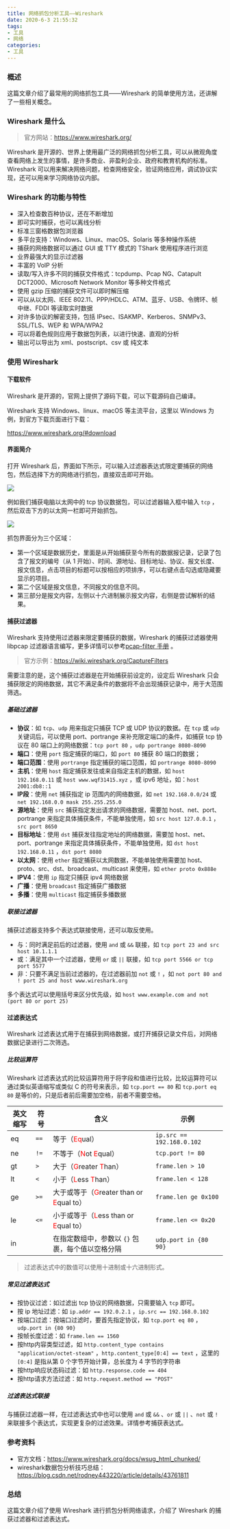 ```yaml
---
title: 网络抓包分析工具——Wireshark
date: 2020-6-3 21:55:32
tags:
- 工具
- 网络
categories:
- 工具
---
```


### 概述

这篇文章介绍了最常用的网络抓包工具——Wireshark 的简单使用方法，还讲解了一些相关概念。



### Wireshark 是什么

> 官方网站：<https://www.wireshark.org/> 

Wireshark 是开源的、世界上使用最广泛的网络抓包分析工具，可以从微观角度查看网络上发生的事情，是许多商业、非盈利企业、政府和教育机构的标准。Wireshark 可以用来解决网络问题，检查网络安全，验证网络应用，调试协议实现，还可以用来学习网络协议内部。

<!-- more -->



### Wireshark 的功能与特性

- 深入检查数百种协议，还在不断增加
- 即可实时捕获，也可以离线分析
- 标准三窗格数据包浏览器
- 多平台支持：Windows、Linux、macOS、Solaris 等多种操作系统
- 捕获的网络数据可以通过 GUI 或 TTY 模式的 TShark 使用程序进行浏览
- 业界最强大的显示过滤器
- 丰富的 VolP 分析
- 读取/写入许多不同的捕获文件格式：tcpdump、Pcap NG、Catapult DCT2000、Microsoft Network Monitor 等多种文件格式
- 使用 gzip 压缩的捕获文件可以即时解压缩
- 可以从以太网、IEEE 802.11、PPP/HDLC、ATM、蓝牙、USB、令牌环、帧中继、FDDI 等读取实时数据
- 对许多协议的解密支持，包括 IPsec、ISAKMP、Kerberos、SNMPv3、SSL/TLS、WEP 和 WPA/WPA2
- 可以将着色规则应用于数据包列表，以进行快速、直观的分析
- 输出可以导出为 xml、postscript、csv 或 纯文本



### 使用 Wireshark

#### 下载软件

Wireshark 是开源的，官网上提供了源码下载，可以下载源码自己编译。

Wireshark 支持 Windows、linux、macOS 等主流平台，这里以 Windows 为例，到官方下载页面进行下载：

<https://www.wireshark.org/#download> 



#### 界面简介

打开 Wireshark 后，界面如下所示，可以输入过滤器表达式限定要捕获的网络包，然后选择下方的网络进行抓包，直接双击即可开始。

![](http://blog-images.qiniu.wqf31415.xyz/wireshark_ui.png) 



例如我们捕获电脑以太网中的 tcp 协议数据包，可以过滤器输入框中输入 `tcp` ，然后双击下方的以太网一栏即可开始抓包。

![](http://blog-images.qiniu.wqf31415.xyz/wireshark_tcp.png) 

抓包界面分为三个区域：

- 第一个区域是数据历史，里面是从开始捕获至今所有的数据报记录，记录了包含了报文的编号（从 1 开始）、时间、源地址、目标地址、协议、报文长度、报文信息，点击项目的标题可以按相应的项排序，可以右键点击勾选或隐藏要显示的项目。
- 第二个区域是报文信息，不同报文的信息不同。
- 第三部分是报文内容，左侧以十六进制展示报文内容，右侧是尝试解析的结果。



#### 捕获过滤器

Wireshark 支持使用过滤器来限定要捕获的数据，Wireshark 的捕获过滤器使用 libpcap 过滤器语言编写，更多详情可以参考[pcap-filter 手册](https://www.tcpdump.org/manpages/pcap-filter.7.html) 。

> 官方示例：<https://wiki.wireshark.org/CaptureFilters> 

需要注意的是，这个捕获过滤器是在开始捕获前设定的，设定后 Wireshark 只会捕获限定的网络数据，其它不满足条件的数据将不会出现捕获记录中，用于大范围筛选。

##### 基础过滤器

- **协议**：如 `tcp`、`udp` 用来指定只捕获 TCP 或 UDP 协议的数据。在 `tcp` 或 `udp` 关键词后，可以使用 port、portrange 来补充限定端口的条件，如捕获 tcp 协议在 80 端口上的网络数据：`tcp port 80` ，`udp portrange 8080-8090` 
- **端口**：使用 `port` 指定捕获的端口，如 `port 80` 捕获 80 端口的数据；
- **端口范围**：使用 `portrange` 指定捕获的端口范围，如 `portrange 8080-8090` 
- **主机**：使用 `host` 指定捕获发往或来自指定主机的数据，如 `host 192.168.0.11` 或 `host www.wqf31415.xyz` ，或 ipv6 地址，如：`host 2001:db8::1` 
- **IP段**：使用 `net` 捕获指定 ip 范围内的网络数据，如 `net 192.168.0.0/24` 或 `net 192.168.0.0 mask 255.255.255.0` 
- **源地址**：使用 `src` 捕获指定发出请求的网络数据，需要加 host、net、port、portrange 来指定具体捕获条件，不能单独使用，如 `src host 127.0.0.1` ，`src port 8650` 
- **目标地址**：使用 `dst` 捕获发往指定地址的网络数据，需要加 host、net、port、portrange 来指定具体捕获条件，不能单独使用，如 `dst host 192.168.0.11` ，`dst port 8080` 
- **以太网**：使用 `ether` 指定捕获以太网数据，不能单独使用需要加 host、proto、src、dst、broadcast、multicast 来使用，如 `ether proto 0x888e`  
- **IPV4**：使用 `ip` 指定只捕获 ipv4 网络数据
- **广播**：使用 `broadcast` 指定捕获广播数据
- **多播**：使用 `multicast` 指定捕获多播数据



##### 联接过滤器

捕获过滤器支持多个表达式联接使用，还可以取反使用。

- 与：同时满足前后的过滤器，使用 `and` 或 `&&` 联接，如 `tcp port 23 and src host 10.1.1.1` 
- 或：满足其中一个过滤器，使用 `or` 或 `||` 联接，如 `tcp port 5566 or tcp port 5577`
- 非：只要不满足当前过滤器的，在过滤器前加 `not` 或 `!` ，如 `not port 80 and ! port 25 and host www.wireshark.org` 

多个表达式可以使用括号来区分优先级，如 `host www.example.com and not (port 80 or port 25)` 



#### 过滤表达式

Wireshark 过滤表达式用于在捕获到网络数据，或打开捕获记录文件后，对网络数据记录进行二次筛选。

##### 比较运算符

Wireshark 过滤表达式的比较运算符用于将字段和值进行比较，比较运算符可以通过类似英语缩写或类似 C 的符号来表示，如 `tcp.port == 80` 和 `tcp.port eq 80` 是等价的，只是后者前后需要加空格，前者不需要空格。

| 英文缩写 | 符号 | 含义                                                         | 示例                      |
| -------- | ---- | ------------------------------------------------------------ | ------------------------- |
| eq       | `==` | 等于（<span style="color:red">Eq</span>ual）                 | `ip.src == 192.168.0.102` |
| ne       | `!=` | 不等于（<span style="color:red">N</span>ot <span style="color:red">E</span>qual） | `tcp.port != 80`          |
| gt       | `>`  | 大于（<span style="color:red">G</span>reater <span style="color:red">T</span>han） | `frame.len > 10`          |
| lt       | `<`  | 小于（<span style="color:red">L</span>ess <span style="color:red">T</span>han） | `frame.len < 128`         |
| ge       | `>=` | 大于或等于（<span style="color:red">G</span>reater than or <span style="color:red">E</span>qual to） | `frame.len ge 0x100`      |
| le       | `<=` | 小于或等于（<span style="color:red">L</span>ess than or <span style="color:red">E</span>qual to） | `frame.len <= 0x20`       |
| in       |      | 在指定数组中，参数以 `{}` 包裹，每个值以空格分隔             | `udp.port in {80 90}`     |

> 过滤表达式中的数值可以使用十进制或十六进制形式。



##### 常见过滤表达式

- 按协议过滤：如过滤出 tcp 协议的网络数据，只需要输入 `tcp` 即可。
- 按 ip 地址过滤：如 `ip.addr == 192.0.2.1` ，`ip.src == 192.168.0.102` 
- 按端口过滤：按端口过滤时，要首先指定协议，如 `tcp.port eq 80` ，`udp.port in {80 90}`  
- 按帧长度过滤：如 `frame.len == 1560` 
- 按http内容类型过滤，如 `http.content_type contains "application/octet-steam"` ，`http.content_type[0:4] == text` ，这里的 `[0:4]` 是指从第 0 个字节开始计算，总长度为 4 字节的字符串
- 按http响应状态码过滤：如 `http.response.code == 404` 
- 按http请求方法过滤：如 `http.request.method == "POST"` 



##### 过滤表达式联接

与捕获过滤器一样，在过滤表达式中也可以使用 `and` 或 `&&` 、`or` 或 `||` 、`not` 或 `!` 来联接多个表达式，实现更复杂的过滤效果。详情参考捕获表达式。



### 参考资料

- 官方文档：<https://www.wireshark.org/docs/wsug_html_chunked/> 
- wireshark数据包分析技巧总结：<https://blog.csdn.net/rodney443220/article/details/43761811> 



### 总结

这篇文章介绍了使用 Wireshark 进行抓包分析网络请求，介绍了 Wireshark 的捕获过滤器和过滤表达式。
